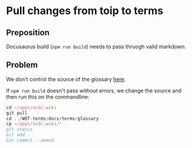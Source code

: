 # Pull changes from toip to terms

## Preposition

Docusaurus build (`npm run build`) needs to pass thruogh valid markdown.

## Problem

We don't control the source of the glossary [here](https://github.com/trustoverip/acdc/wiki).

If `npm run build` doesn't pass without errors, we change the source and then run this on the commandline:

```jsx
cd ~/apps/acdc.wiki
git pull
cd ../WOT-terms/docs/terms/glossary
cp ~/apps/acdc.wiki/* .
git status
Git add .
Git commit --amend
```
